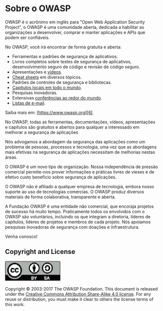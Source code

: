Sobre o OWASP
===========

OWASP é o acrônimo em inglês para "Open Web Application Security Project", o OWASP é uma comunidade aberta, dedicada a habilitar as organizações a desenvolver, comprar e manter aplicações e APIs que podem ser confiáveis.

No OWASP, você irá encontrar de forma gratuita e aberta:

*  Ferramentas e padrões de segurança de aplicativos.
* Livros completos sobre testes de segurança de aplicativos, desenvolvimento seguro de código e revisão de código seguro.
* Apresentações e [videos][1].
* [Cheat sheets][2] em diversos tópicos.
* Padrões de controles de segurança e bibliotecas.
* [Capítulos locais em todo o mundo][3].
* Pesquisas inovadoras.
* Extensivas [conferências ao redor do mundo][4].
* [Listas de e-mail][5].

Saiba mais em: [https://www.owasp.org][6].

No OWASP, todas as ferramentas, documentações, vídeos, apresentações e capítulos são gratuitos e abertos para qualquer a interessado em melhorar a segurança de aplicações

Nós advogamos a abordagem da segurança das aplicações como um problema de pessoas, processos e tecnologia, uma vez que as abordagens mais efetivas na segurança de aplicações necessitam de melhorias nestas áreas.

O OWASP é um novo tipo de organização. Nossa independência de pressão comercial permite-nos prover informações e práticas livres de vieses e de efetivo custo benefício sobre segurança de aplicações.

O OWASP não é afiliado a qualquer empresa de tecnologia, embora nosso suporte ao uso de tecnologias comercias. O OWASP produz diversos materiais de forma colaborativa, transparente e aberta.

A Fundação OWASP é uma entidade não comercial, que encoraja projetos de sucesso há muito tempo. Praticamente todos os envolvidos com o OWASP são voluntários, incluindo os que integram a diretoria, líderes de capítulos, líderes de projetos e membros de cada projeto. Nós apoiamos pesquisas inovadoras de segurança com doações e infraestrutura.

Venha conosco!

## Copyright and License

![license](images/license.png)

Copyright © 2003-2017 The OWASP Foundation. This document is released under the
[Creative Commons Attribution Share-Alike 4.0 license][7]. For any reuse or
distribution, you must make it clear to others the license terms of this work.

[1]: https://www.youtube.com/user/OWASPGLOBAL
[2]: https://www.owasp.org/index.php/OWASP_Cheat_Sheet_Series
[3]: https://www.owasp.org/index.php/OWASP_Chapter
[4]: https://www.owasp.org/index.php/Category:OWASP_AppSec_Conference
[5]: https://lists.owasp.org/mailman/listinfo
[6]: https://www.owasp.org
[7]: http://creativecommons.org/licenses/by-sa/4.0/